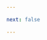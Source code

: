 ```yaml
---

next: false

---
```




<BlogInfo id="689" title="14.丘比特之箭" author="白日梦想猿" pv=0 read_times=0 pre_cost_time="0分0秒" category="turtle学习" tag_list="['turtle学习']" create_time="2021.07.18 19:59:42" update_time="2021.07.18 20:32:14" />

```python

```



<ActionBox />

